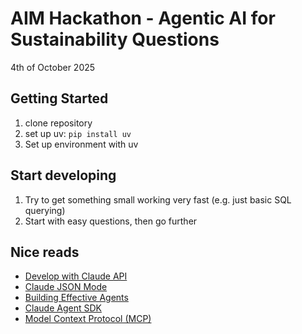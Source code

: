 # AIM Hackathon - Agentic AI for ​Sustainability Questions​
4th of October 2025


## Getting Started
1. clone repository
2. set up uv: `pip install uv`
3. Set up environment with uv



## Start developing
1. Try to get something small working very fast (e.g. just basic SQL querying)
2. Start with easy questions, then go further


## Nice reads
* [Develop with Claude API](https://docs.claude.com/en/docs/get-started#python)
* [Claude JSON Mode](https://docs.claude.com/en/docs/test-and-evaluate/strengthen-guardrails/increase-consistency)
* [Building Effective Agents](https://www.anthropic.com/engineering/building-effective-agents)
* [Claude Agent SDK](https://www.anthropic.com/engineering/building-agents-with-the-claude-agent-sdk)
* [Model Context Protocol (MCP)](https://modelcontextprotocol.io/docs/develop/build-server)
